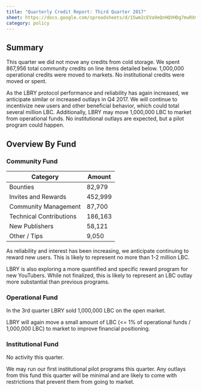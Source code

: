 ```yaml
---
title: "Quarterly Credit Report: Third Quarter 2017"
sheet: https://docs.google.com/spreadsheets/d/15wm2cEVa9eQnHQVHDg7muRXm1dzFXJ6ftqEJBuNixGM/edit?usp=sharing
category: policy
---
```

## Summary

This quarter we did not move any credits from cold storage.  We spent 867,956 total community credits on line items detailed below. 1,000,000 operational credits were moved to markets.  No institutional credits were moved or spent.

As the LBRY protocol performance and reliability has again increased, we anticipate similar or increased outlays in Q4 2017. We will continue to incentivize new users and other beneficial behavior, which could total several million LBC. Additionally, LBRY may move 1,000,000 LBC to market from operational funds. No institutional outlays are expected, but a pilot program could happen.

## Overview By Fund

### Community Fund

| Category | Amount |
|---|---|
| Bounties | 82,979 |
| Invites and Rewards | 452,999 |
| Community Management | 87,700 |
| Technical Contributions | 186,163 |
| New Publishers | 58,121 |
| Other / Tips | 9,050 |

As reliability and interest has been increasing, we anticipate continuing to reward new users. This is likely to represent no more than 1-2 million LBC.

LBRY is also exploring a more quantified and specific reward program for new YouTubers. While not finalized, this is likely to represent an LBC outlay more substantial than previous programs.

### Operational Fund

In the 3rd quarter LBRY sold 1,000,000 LBC on the open market.

LBRY will again move a small amount of LBC (<= 1% of operational funds / 1,000,000 LBC) to market to improve financial positioning.

### Institutional Fund

No activity this quarter.

We may run our first institutional pilot programs this quarter. Any outlays from this fund this quarter will be minimal and are likely to come with restrictions that prevent them from going to market.
